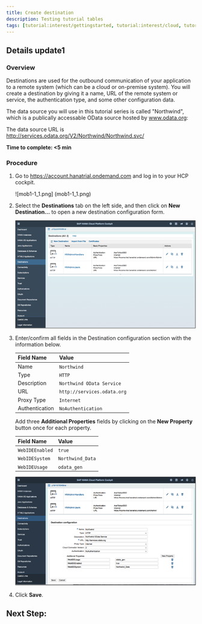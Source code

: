 ```yaml
---
title: Create destination
description: Testing tutorial tables
tags: [tutorial:interest/gettingstarted, tutorial:interest/cloud, tutorial:product/hcp, tutorial>nata]
---
```


## Details update1

### Overview
Destinations are used for the outbound communication of your application to a remote system (which can be a cloud or on-premise system). You will create a destination by giving it a name, URL of the remote system or service, the authentication type, and some other configuration data.

The data source you will use in this tutorial series is called "Northwind", which is a publically accessable OData source hosted by www.odata.org:

The data source URL is <http://services.odata.org/V2/Northwind/Northwind.svc/>

**Time to complete: <5 min**

### Procedure

1. Go to <https://account.hanatrial.ondemand.com> and log in to your HCP cockpit.
       
    ![mob1-1_1.png] (mob1-1_1.png)
       
2. Select the **Destinations** tab on the left side, and then click on **New Destination…** to open a new destination configuration form.
     
    ![mob1.png](mob1-1_2.png)
     
3. Enter/confirm all fields in the Destination configuration section with the information below.
      
    Field Name     | Value
    :------------- | :-------------
    Name           | `Northwind`
    Type           | `HTTP`
    Description    | `Northwind OData Service`
    URL            | `http://services.odata.org`
    Proxy Type     | `Internet`
    Authentication | `NoAuthentication`
       
    Add three **Additional Properties** fields by clicking on the **New Property** button once for each property.
       
    Field Name     | Value
    :------------- | :-------------
    `WebIDEEnabled`  | `true`
    `WebIDESystem`   | `Northwind_Data`
    `WebIDEUsage`    | `odata_gen`
       
    ![mob1-1_3.png](mob1-1_3.png)
       
4. Click **Save**.

## Next Step:
